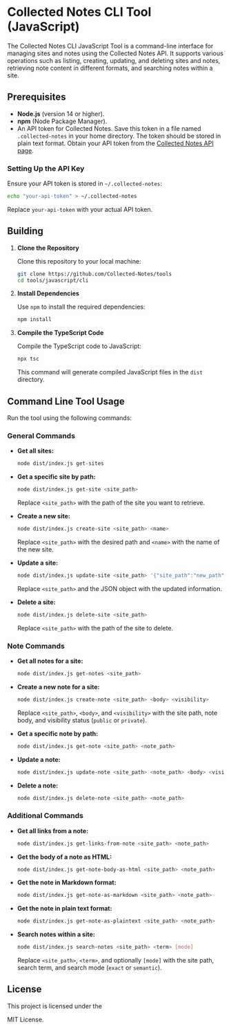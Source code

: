 # Collected Notes CLI Tool (JavaScript)

The Collected Notes CLI JavaScript Tool is a command-line interface for managing sites and notes using the Collected Notes API. It supports various operations such as listing, creating, updating, and deleting sites and notes, retrieving note content in different formats, and searching notes within a site.

## Prerequisites

- **Node.js** (version 14 or higher).
- **npm** (Node Package Manager).
- An API token for Collected Notes. Save this token in a file named `.collected-notes` in your home directory. The token should be stored in plain text format. Obtain your API token from the [Collected Notes API page](https://collectednotes.com/api).

### Setting Up the API Key

Ensure your API token is stored in `~/.collected-notes`:

```bash
echo "your-api-token" > ~/.collected-notes
```

Replace `your-api-token` with your actual API token.

## Building

1. **Clone the Repository**

   Clone this repository to your local machine:

   ```bash
   git clone https://github.com/Collected-Notes/tools
   cd tools/javascript/cli
   ```

2. **Install Dependencies**

   Use `npm` to install the required dependencies:

   ```bash
   npm install
   ```

3. **Compile the TypeScript Code**

   Compile the TypeScript code to JavaScript:

   ```bash
   npx tsc
   ```

   This command will generate compiled JavaScript files in the `dist` directory.

## Command Line Tool Usage

Run the tool using the following commands:

### General Commands

- **Get all sites:**

  ```bash
  node dist/index.js get-sites
  ```

- **Get a specific site by path:**

  ```bash
  node dist/index.js get-site <site_path>
  ```

  Replace `<site_path>` with the path of the site you want to retrieve.

- **Create a new site:**

  ```bash
  node dist/index.js create-site <site_path> <name>
  ```

  Replace `<site_path>` with the desired path and `<name>` with the name of the new site.

- **Update a site:**

  ```bash
  node dist/index.js update-site <site_path> '{"site_path":"new_path","name":"new_name","headline":"new_headline","about":"new_about","domain":"new_domain"}'
  ```

  Replace `<site_path>` and the JSON object with the updated information.

- **Delete a site:**

  ```bash
  node dist/index.js delete-site <site_path>
  ```

  Replace `<site_path>` with the path of the site to delete.

### Note Commands

- **Get all notes for a site:**

  ```bash
  node dist/index.js get-notes <site_path>
  ```

- **Create a new note for a site:**

  ```bash
  node dist/index.js create-note <site_path> <body> <visibility>
  ```

  Replace `<site_path>`, `<body>`, and `<visibility>` with the site path, note body, and visibility status (`public` or `private`).

- **Get a specific note by path:**

  ```bash
  node dist/index.js get-note <site_path> <note_path>
  ```

- **Update a note:**

  ```bash
  node dist/index.js update-note <site_path> <note_path> <body> <visibility>
  ```

- **Delete a note:**

  ```bash
  node dist/index.js delete-note <site_path> <note_path>
  ```

### Additional Commands

- **Get all links from a note:**

  ```bash
  node dist/index.js get-links-from-note <site_path> <note_path>
  ```

- **Get the body of a note as HTML:**

  ```bash
  node dist/index.js get-note-body-as-html <site_path> <note_path>
  ```

- **Get the note in Markdown format:**

  ```bash
  node dist/index.js get-note-as-markdown <site_path> <note_path>
  ```

- **Get the note in plain text format:**

  ```bash
  node dist/index.js get-note-as-plaintext <site_path> <note_path>
  ```

- **Search notes within a site:**

  ```bash
  node dist/index.js search-notes <site_path> <term> [mode]
  ```

  Replace `<site_path>`, `<term>`, and optionally `[mode]` with the site path, search term, and search mode (`exact` or `semantic`).

## License

This project is licensed under the

 MIT License.
